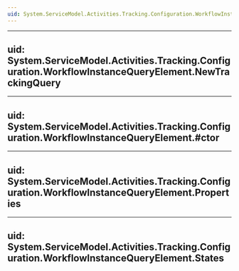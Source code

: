 ```yaml
---
uid: System.ServiceModel.Activities.Tracking.Configuration.WorkflowInstanceQueryElement
---
```


---
uid: System.ServiceModel.Activities.Tracking.Configuration.WorkflowInstanceQueryElement.NewTrackingQuery
---

---
uid: System.ServiceModel.Activities.Tracking.Configuration.WorkflowInstanceQueryElement.#ctor
---

---
uid: System.ServiceModel.Activities.Tracking.Configuration.WorkflowInstanceQueryElement.Properties
---

---
uid: System.ServiceModel.Activities.Tracking.Configuration.WorkflowInstanceQueryElement.States
---
